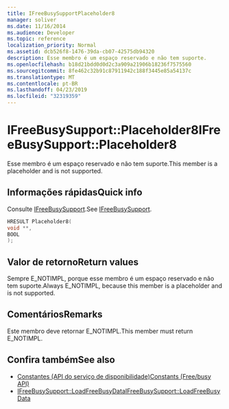 ```yaml
---
title: IFreeBusySupportPlaceholder8
manager: soliver
ms.date: 11/16/2014
ms.audience: Developer
ms.topic: reference
localization_priority: Normal
ms.assetid: dcb526f8-1476-39da-cb07-42575db94320
description: Esse membro é um espaço reservado e não tem suporte.
ms.openlocfilehash: b18d21bdd0d0d2c3a909a21906b18236f7575560
ms.sourcegitcommit: 8fe462c32b91c87911942c188f3445e85a54137c
ms.translationtype: MT
ms.contentlocale: pt-BR
ms.lasthandoff: 04/23/2019
ms.locfileid: "32319359"
---
```

# <a name="ifreebusysupportplaceholder8"></a><span data-ttu-id="cd2a5-103">IFreeBusySupport::Placeholder8</span><span class="sxs-lookup"><span data-stu-id="cd2a5-103">IFreeBusySupport::Placeholder8</span></span>

<span data-ttu-id="cd2a5-104">Esse membro é um espaço reservado e não tem suporte.</span><span class="sxs-lookup"><span data-stu-id="cd2a5-104">This member is a placeholder and is not supported.</span></span>
  
## <a name="quick-info"></a><span data-ttu-id="cd2a5-105">Informações rápidas</span><span class="sxs-lookup"><span data-stu-id="cd2a5-105">Quick info</span></span>

<span data-ttu-id="cd2a5-106">Consulte [IFreeBusySupport](ifreebusysupport.md).</span><span class="sxs-lookup"><span data-stu-id="cd2a5-106">See [IFreeBusySupport](ifreebusysupport.md).</span></span>
  
```cpp
HRESULT Placeholder8( 
void **, 
BOOL  
);
```

## <a name="return-values"></a><span data-ttu-id="cd2a5-107">Valor de retorno</span><span class="sxs-lookup"><span data-stu-id="cd2a5-107">Return values</span></span>

<span data-ttu-id="cd2a5-108">Sempre E_NOTIMPL, porque esse membro é um espaço reservado e não tem suporte.</span><span class="sxs-lookup"><span data-stu-id="cd2a5-108">Always E_NOTIMPL, because this member is a placeholder and is not supported.</span></span>
  
## <a name="remarks"></a><span data-ttu-id="cd2a5-109">Comentários</span><span class="sxs-lookup"><span data-stu-id="cd2a5-109">Remarks</span></span>

<span data-ttu-id="cd2a5-110">Este membro deve retornar E_NOTIMPL.</span><span class="sxs-lookup"><span data-stu-id="cd2a5-110">This member must return E_NOTIMPL.</span></span>
  
## <a name="see-also"></a><span data-ttu-id="cd2a5-111">Confira também</span><span class="sxs-lookup"><span data-stu-id="cd2a5-111">See also</span></span>

- [<span data-ttu-id="cd2a5-112">Constantes (API do serviço de disponibilidade)</span><span class="sxs-lookup"><span data-stu-id="cd2a5-112">Constants (Free/busy API)</span></span>](constants-free-busy-api.md)
- [<span data-ttu-id="cd2a5-113">IFreeBusySupport::LoadFreeBusyData</span><span class="sxs-lookup"><span data-stu-id="cd2a5-113">IFreeBusySupport::LoadFreeBusyData</span></span>](ifreebusysupport-loadfreebusydata.md)

